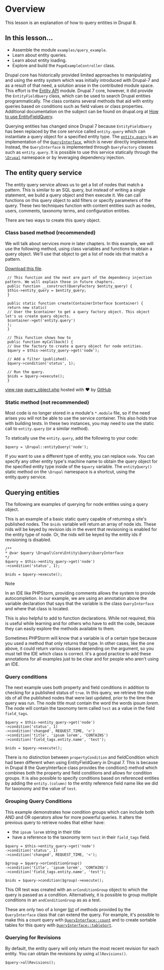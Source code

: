 <!--
{
"name" : "drupal-8-entity-queries-and-loading-entities",
"version" : "0.0.1",
"title" : "Lesson 6.1 - Entity queries and loading entities",
"description" : "TBD",
"freshnessDate" : 2015-12-11,
"homepage" : "https://docs.acquia.com/articles/drupal-8-entity-queries-and-loading-entities",
"canonicalSource" : "https://docs.acquia.com/articles/drupal-8-entity-queries-and-loading-entities",
"license" : "CC BY-SA"
}
-->

<!-- @section -->

# Overview

This lesson is an explanation of how to query entities in Drupal 8.

<!-- @section -->

## In this lesson...

*   Assemble the module `examples/query_example`.
*   Learn about entity queries.
*   Learn about entity loading.
*   Explore and build the `PageExampleController` class.

Drupal core has historically provided limited approaches to manipulating and using the entity system which was initially introduced with Drupal-7 and as a result of that need, a solution arose in the contributed module space. This effort is the [Entity API](https://www.drupal.org/project/entity) module. Drupal 7 core, however, it did provide the `EntityFieldQuery` class, which can be used to search Drupal entities programmatically. The class contains several methods that aid with entity queries based on conditions such as field values or class properties. Additional documentation on the subject can be found on drupal.org at [How to use EntityFieldQuery](https://www.drupal.org/node/1343708).

Querying entities has changed since Drupal 7 because `EntityFieldQuery` has been replaced by the core service called `entity.query` which can instantiate a query object for a specified entity type. The [`entity.query`](https://api.drupal.org/api/drupal/core%21core.services.yml/service/entity.query/8) is an implementation of the [`QueryInterface`](https://api.drupal.org/api/drupal/core%21lib%21Drupal%21Core%21Entity%21Query%21QueryInterface.php/interface/QueryInterface/8), which is never directly implemented. Instead, the `QueryInterface` is implemented through `QueryFactory` classes such as `entity.query`. It is possible to use this service statically through the [`\Drupal`](https://api.drupal.org/api/drupal/core%21lib%21Drupal.php/function/Drupal%3A%3AentityQuery/8) namespace or by leveraging dependency injection.

<!-- @section -->

## The entity query service

The entity query service allows us to get a list of nodes that match a pattern. This is similar to an SQL query, but instead of writing a single statement, we build a query object and then execute it. We can call functions on this query object to add filters or specify parameters of the query. These two techniques function with content entities such as nodes, users, comments, taxonomy terms, and configuration entities.

There are two ways to create this query object.

### Class based method (recommended)

We will talk about services more in later chapters. In this example, we will use the following method, using class variables and functions to obtain a query object. We'll use that object to get a list of node ids that match a pattern.

[Download this file](https://gist.github.com/acquialibrary/d7fa2f328579c28baaec/archive/d92d1b6b405c2cc880e2b009fb34387cc3745cad.zip).

```
 // This function and the next are part of the dependency injection pattern. We will explain those in future chapters.
 public function __construct(QueryFactory $entity_query) {
 $this->entity_query = $entity_query;
 }

 public static function create(ContainerInterface $container) {
 return new static(
 // User the $container to get a query factory object. This object let's us create query objects.
 $container->get('entity.query')
 );
 }

 // This function shows how to
 public function myCallback() {
 // Use the factory to create a query object for node entities.
 $query = $this->entity_query->get('node');

 // Add a filter (published).
 $query->condition('status', 1);
 
 // Run the query.
 $nids = $query->execute();
 }
```

[view raw](https://gist.github.com/acquialibrary/d7fa2f328579c28baaec/raw/d92d1b6b405c2cc880e2b009fb34387cc3745cad/query_object.php) [query_object.php](https://gist.github.com/acquialibrary/d7fa2f328579c28baaec#file-query_object-php) hosted with ❤ by [GitHub](https://github.com)

### Static method (not recommended)

Most code is no longer stored in a module's `*.module` file, so if the need arises you will not be able to use the service container. This also holds true with building tests. In these two instances, you may need to use the static call to `entity.query` (or a similar method).

To statically use the `entity.query`, add the following to your code:

```$query = \Drupal::entityQuery('node');```

If you want to use a different type of entity, you can replace `node`. You can specify any other entity type's machine name to obtain the query object for the specified entity type inside of the `$query` variable. The `entityQuery()` static method on the `\Drupal` namespace is a shortcut, using the entity.query service.

<!-- @section -->

## Querying entities

The following are examples of querying for node entities using a query object.

This is an example of a basic static query capable of returning a site's published nodes. The `$nids` variable will return an array of node ids. These nids will be keyed by revision ids in the event that revisioning is enabled for the entity type of node. Or, the nids will be keyed by the entity ids if revisioning is disabled.

```
/**
* @var $query \Drupal\Core\Entity\Query\QueryInterface
*/
$query = $this->entity_query->get('node')
->condition('status', 1);

$nids = $query->execute();
```

Note

In an IDE like PHPStorm, providing comments allows the system to provide autocompletion. In our example, we are using an annotation above the variable declaration that says that the variable is the class `QueryInterface` and where that class is located.

This is also helpful to add to function declarations. While not required, this is useful while learning and for others who have to edit the code, because they can easily explore the methods available to them.

Sometimes PHPStorm will know that a variable is of a certain type because you used a method that only returns that type. In other cases, like the one above, it could return various classes depending on the argument, so you must tell the IDE which class is correct. It's a good practice to add these annotations for all examples just to be clear and for people who aren't using an IDE.


### Query conditions

The next example uses both property and field conditions in addition to checking for a published status of `true`. In this query, we retrieve the node ids of all the published nodes that were last updated, prior to the time the query was run. The node title must contain the word the words _ipsum lorem_. The node will contain the taxonomy term called `test` as a value in the field `field_tags`.

```
$query = $this->entity_query->get('node')
->condition('status', 1)
->condition('changed', REQUEST_TIME, '<')
->condition('title', 'ipsum lorem', 'CONTAINS')
->condition('field_tags.entity.name', 'test');

$nids = $query->execute();
```

There is no distinction between `propertyCondition` and fieldCondition which had been different when using EntityFieldQuery in Drupal 7\. This is because in Drupal 8 the QueryInterface class provides the condition() method which combines both the property and field conditions and allows for condition groups. It is also possible to specify conditions based on referenced entities by adding the `entity.(column)` to the entity reference field name like we did for taxonomy and the value of `test`.

### Grouping Query Conditions

This example demonstrates how condition groups which can include both AND and OR operators allow for more powerful queries. It alters the previous query to retrieve nodes that either have:

*   the `ipsum lorem` string in their title
*   have a reference to the taxonomy term `test` in their `field_tags` field.

```
$query = $this->entity_query->get('node')
->condition('status', 1)
->condition('changed', REQUEST_TIME, '<');

$group = $query->orConditionGroup()
->condition('title', 'ipsum lorem', 'CONTAINS')
->condition('field_tags.entity.name', 'test');

$nids = $query->condition($group)->execute();
```

This OR test was created with an `orConditionGroup` object to which the query is passed as a condition. Alternatively, it is possible to group multiple conditions in an `andConditionGroup` as as a test.

These are only two of a longer [list](https://api.drupal.org/api/drupal/core%21lib%21Drupal%21Core%21Entity%21Query%21QueryInterface.php/interface/QueryInterface/8) of methods provided by the `QueryInterface` class that can extend the query. For example, it's possible to make this a count query with [`QueryInterface::count`](https://api.drupal.org/api/drupal/core%21lib%21Drupal%21Core%21Entity%21Query%21QueryInterface.php/function/QueryInterface%3A%3Acount/8) and to create sortable tables for this query with [`QueryInterface::tableSort`](https://api.drupal.org/api/drupal/core%21lib%21Drupal%21Core%21Entity%21Query%21QueryInterface.php/function/QueryInterface%3A%3AtableSort/8).

### Querying for Revisions

By default, the entity query will only return the most recent revision for each entity. You can obtain the revisions by using `allRevisions()`.

```
$query->allRevisions();
```

